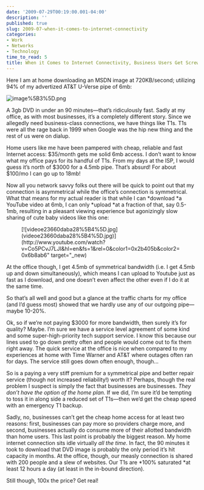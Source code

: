 ```yaml
---
date: '2009-07-29T00:19:00.001-04:00'
description: ''
published: true
slug: 2009-07-when-it-comes-to-internet-connectivity
categories:
- Work
- Networks
- Technology
time_to_read: 5
title: When it Comes to Internet Connectivity, Business Users Get Screwed
---
```



Here I am at home downloading an MSDN image at 720KB/second; utilizing 94% of my advertized AT&amp;T U-Verse pipe of 6mb:

![image%5B3%5D.png](image%5B3%5D.png) 

A 3gb DVD in under an 90 minutes—that’s ridiculously fast. Sadly at my office, as with most businesses, it’s a completely different story. Since we allegedly need business-class connections, we have things like T1s. T1s were all the rage back in 1999 when Google was the hip new thing and the rest of us were on dialup. 

Home users like me have been pampered with cheap, reliable and fast Internet access: $35/month gets me solid 6mb access. I don’t want to know what my office pays for its handful of T1s. From my days at the ISP, I would guess it’s north of $3000 for a 4.5mb pipe. That’s absurd! For about $100/mo I can go up to 18mb!

Now all you network savvy folks out there will be quick to point out that my connection is asymmetrical while the office’s connection is symmetrical. What that means for my actual reader is that while I can *download *a YouTube video at 6mb, I can only *upload *at a fraction of that, say 0.5-1mb, resulting in a pleasant viewing experience but agonizingly slow sharing of cute baby videos like this one:  <div class="wlWriterEditableSmartContent" id="scid:5737277B-5D6D-4f48-ABFC-DD9C333F4C5D:b09cd01d-5c5e-4e06-814f-65dc1bf3ec48" style="padding-bottom: 0px; margin: 0px auto; padding-left: 0px; width: 425px; padding-right: 0px; display: block; float: none; padding-top: 0px;">
<div id="0677cb7b-7538-4699-a97c-f59cb2e9cdcf" style="margin: 0px; padding: 0px; display: inline;">
<div>[![videoe23660daba28%5B4%5D.jpg](videoe23660daba28%5B4%5D.jpg)](http://www.youtube.com/watch?v=Co5PCvJ7LJI&amp;hl=en&amp;fs=1&amp;rel=0&amp;color1=0x2b405b&amp;color2=0x6b8ab6" target="_new)</div></div></div>

At the office though, I get 4.5mb of symmetrical bandwidth (i.e. I get 4.5mb up and down simultaneously), which means I can upload to Youtube just as fast as I download, and one doesn’t even affect the other even if I do it at the same time.

So that’s all well and good but a glance at the traffic charts for my office (and I’d guess most) showed that we hardly use any of our outgoing pipe—maybe 10-20%. 

Ok, so if we’re not paying $3000 for more bandwidth, then surely it’s for quality? Maybe. I’m sure we have a service level agreement of some kind and some super-high-priority tech support service. I know this because our lines used to go down pretty often and people would come out to fix them right away. The quick service at the office is nice when compared to my experiences at home with Time Warner and AT&amp;T where outages often ran for days. The service still goes down often enough, though…

So is a paying a very stiff premium for a symmetrical pipe and better repair service (though not increased reliability!) worth it? Perhaps, though the real problem I suspect is simply the fact that businesses are businesses. *They don’t have the option of the home plan.* If we did, I’m sure it’d be tempting to toss it in along side a reduced set of T1s—then we’d get the cheap speed with an emergency T1 backup.

Sadly, no, businesses can’t get the cheap home access for at least two reasons: first, businesses can pay more so providers charge more, and second, businesses actually do consume more of their allotted bandwidth than home users. This last point is probably the biggest reason. My home internet connection sits idle virtually *all the time*. In fact, the 90 minutes it took to download that DVD image is probably the only period it’s hit capacity in months. At the office, though, our measly connection is shared with 200 people and a slew of websites. Our T1s are *100% saturated *at least 12 hours a day (at least in the in-bound direction). 

Still though, 100x the price? Get real!
